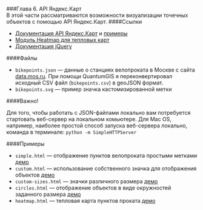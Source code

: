 ###Глава 6. API Яндекс.Карт  
В этой части рассматриваются возможности визуализации точечных объектов с помощью API Яндекс.Карт.
####Ссылки 
* [Документация API Яндекс.Карт](http://tech.yandex.ru/maps/) и [примеры](https://tech.yandex.ru/maps/jsbox/2.1/)
* [Модуль Heatmap для тепловых карт](https://github.com/yandex/mapsapi-heatmap)
* [Документация jQuery](http://jquery.com)

####Файлы
* `bikepoints.json` — данные о станциях велопроката в Москве с сайта [data.mos.ru](http://data.mos.ru). При помощи QuantumGIS я переконвертировал исходный CSV файл (`bikepoints.csv`) в geoJSON формат.
* `bikepoints.svg` — пример значка кастомизированной метки

####Важно!

Для того, чтобы работать с JSON-файлами локально вам потребуется стартовать веб-сервер на локальном комьютере.
Для Mac OS, например, наиболее простой способ запуска веб-сервера локально, команда в терминале: `python -m SimpleHTTPServer`

####Примеры 
* `simple.html` — отображение пунктов велопроката простыми метками [демо](http://getwalk.me/experiments/chapter6/simple.html)
* `custom.html` — использование собственного значка для отображения объектов [демо](http://getwalk.me/experiments/chapter6/custom.html)
* `custom-sizes.html` — значки различного размера [демо](http://getwalk.me/experiments/chapter6/custom-sizes.html)
* `circles.html` — отображение объектов в виде окружностей заданного размера [демо](http://getwalk.me/experiments/chapter6/circles.html)
* `heatmap.html` — тепловая карта пунктов проката [демо](http://getwalk.me/experiments/chapter6/heatmap.html)